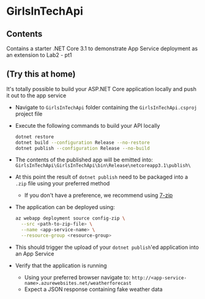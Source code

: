 # GirlsInTechApi

## Contents
Contains a starter .NET Core 3.1 to demonstrate App Service deployment as an extension to Lab2 - pt1

## (Try this at home)
It's totally possible to build your ASP.NET Core application locally and push it out to the app service

- Navigate to `GirlsInTechApi` folder containing the `GirlsInTechApi.csproj` project file
- Execute the following commands to build your API locally
  ```bash
  dotnet restore
  dotnet build --configuration Release --no-restore
  dotnet publish --configuration Release --no-build
  ```

- The contents of the published app will be emitted into:
`GirlsInTechApi\GirlsInTechApi\bin\Release\netcoreapp3.1\publish\`
- At this point the result of `dotnet publish` need to be packaged into a `.zip` file using your preferred method
  - If you don't have a preference, we recommend using [7-zip](https://www.7-zip.org/)
- The application can be deployed using:
  ```bash
  az webapp deployment source config-zip \
    --src <path-to-zip-file> \
    --name <app-service-name> \
    --resource-group <resource-group>
  ```
- This should trigger the upload of your `dotnet publish`'ed application into an App Service
- Verify that the application is running
  - Using your preferred browser navigate to: `http://<app-service-name>.azurewebsites.net/weatherforecast`
  - Expect a JSON response containing fake weather data